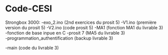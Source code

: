# Code-CESI

Strongbox 3000:
  -exo_2.ino (2nd exercices du prosit 5)
  -V1.ino (première version du prosit 5)
  -V2.ino (code prosit 5)
  -MA1 (fonction MA1 du livrable 3)
  -fonction de base inpue en C
  -prosit 7 (MA5 du livrable 3)  
  -programmation_authentification (backup livrable 3)

  -main (code du livrable 3)
